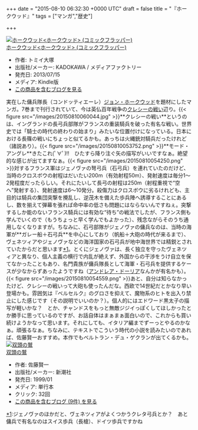 
+++
date = "2015-08-10 06:32:30 +0000 UTC"
draft = false
title = "『ホークウッド』"
tags = ["マンガ","歴史"]

+++
<div class="hatena-asin-detail"><a href="http://www.amazon.co.jp/exec/obidos/ASIN/B00DSGG0R0/bestylesnet-22/"><img src="http://ecx.images-amazon.com/images/I/51FPhQQQm3L._SL160_.jpg" class="hatena-asin-detail-image" alt="ホークウッド&lt;ホークウッド> (コミックフラッパー)" title="ホークウッド&lt;ホークウッド> (コミックフラッパー)"/></a><div class="hatena-asin-detail-info"><a href="http://www.amazon.co.jp/exec/obidos/ASIN/B00DSGG0R0/bestylesnet-22/">ホークウッド&lt;ホークウッド> (コミックフラッパー)</a><ul><li><span class="hatena-asin-detail-label">作者:</span> トミイ大塚</li><li><span class="hatena-asin-detail-label">出版社/メーカー:</span> KADOKAWA / メディアファクトリー</li><li><span class="hatena-asin-detail-label">発売日:</span> 2013/07/15</li><li><span class="hatena-asin-detail-label">メディア:</span> Kindle版</li><li><a href="http://d.hatena.ne.jp/asin/B00DSGG0R0/bestylesnet-22" target="_blank">この商品を含むブログを見る</a></li></ul></div><div class="hatena-asin-detail-foot"></div></div>実在した傭兵隊長（コンドッティエーレ）<a href="https://ja.wikipedia.org/wiki/%E3%82%B8%E3%83%A7%E3%83%B3%E3%83%BB%E3%83%9B%E3%83%BC%E3%82%AF%E3%82%A6%E3%83%83%E3%83%89">ジョン・ホークウッド</a>を題材にしたマンガ。7巻まで刊行されていて、今は英仏百年戦争の<a href="https://ja.wikipedia.org/wiki/%E3%82%AF%E3%83%AC%E3%82%B7%E3%83%BC%E3%81%AE%E6%88%A6%E3%81%84">クレシーの戦い</a>辺り。{{< figure src="/images/20150810060044.jpg"  >}}**クレシーの戦い**というのは、イングランドの長弓兵部隊がフランスの重装騎兵を破った有名な戦い。世界史では「騎士の時代の終わりの始まり」みたいな位置付けになっている。日本における長篠の戦いにちょっと似てるかも。あっちは火縄銃対騎兵だったけれど（諸説あり）。{{< figure src="/images/20150810053752.png"  >}}**モード・アングレ**きたこれ(ﾟ∀ﾟ)!!　ひたすら降り注ぐ矢の描写がいいですなぁ。絶望的な感じが出てますなぁ。{{< figure src="/images/20150810054250.png"  >}}対するフランス軍はジェノヴァの弩弓兵（石弓兵）を連れていたのだけど、当時のクロスボウの射程はだいたい200m（有効射程50m）、発射速度は毎分1～2発程度だったらしい。それにたいして長弓の射程は250m（射程重視で“空へ”発射する）、発射速度は6～10発分。殺傷力はクロスボウに劣るけれども、主目的は騎兵の集団突撃を攪乱し、逆茂木を備えた歩兵陣へ誘導することにあるし、数を揃えて弾幕を張れば命中率の低さも問題にはならないんですねぇ。突撃するしか能のないフランス騎兵には有効な“待ち”の戦法でしたが、フランス側も学んでいくので（もうちょっと早く学んでもよかった）、残念ながらそのうち通用しなくなりますが。ちなみに、石弓部隊がジェノヴァの傭兵なのは、当時の海軍が**ガレー船＋石弓兵**を中心にしており（帆船＋大砲の時代が来るまで）、ヴェネツィアやジェノヴァなどの海洋国家の石弓兵が地中海世界では精鋭とされていたからだと思います<a href="#f-cab57012" name="fn-cab57012" title="ジェノヴァのほかだと、ヴェネツィアがよくつかうクレタ弓兵とか？　あと傭兵で有名なのはスイス歩兵（長槍）、ドイツ歩兵ですかね">*1</a>。とくにジェノヴァは、長く独立を守ったヴェネツィアと異なり、個人主義の横行で内乱が絶えず、外国からの干渉をうけ自立を保てなかったこともあり、名門貴族が傭兵隊長として海軍・石弓兵を提供するケースが少なからずあったようですね（<a href="https://ja.wikipedia.org/wiki/%E3%82%A2%E3%83%B3%E3%83%89%E3%83%AC%E3%82%A2%E3%83%BB%E3%83%89%E3%83%BC%E3%83%AA%E3%82%A2">アンドレア・ドーリア</a>なんかが有名かも）。{{< figure src="/images/20150810054559.png"  >}}あと、自分は知らなかったけど、クレシーの戦いって大砲も使ったんだな。西欧で14世紀だとかなり早い登場かも。雰囲気は『ベルセルク』のグロさを抑えて、魔物系のヒトを出入り禁止にした感じです（その説明でいいのか？）。個人的にはエドワード黒太子の描写が軽いかな？　とか、チャンドスをもっと無敵ジジイっぽくしてほしかったとか勝手に思っているのですが、お話自体はまぁまぁ面白いので、これからも買い続けようかなって思います。それにしても、イタリア編までずーっとやるのかなぁ。頑張るなぁ。ちなみに、テキストでこういう時代の小説を読みたいのであれば、佐藤賢一おすすめ。本作でもベルトラン・デュ・ゲクランが出てくるかも。<div class="hatena-asin-detail"><a href="http://www.amazon.co.jp/exec/obidos/ASIN/4104280011/bestylesnet-22/"><img src="http://ecx.images-amazon.com/images/I/51M7JM29M5L._SL160_.jpg" class="hatena-asin-detail-image" alt="双頭の鷲" title="双頭の鷲"/></a><div class="hatena-asin-detail-info"><a href="http://www.amazon.co.jp/exec/obidos/ASIN/4104280011/bestylesnet-22/">双頭の鷲</a><ul><li><span class="hatena-asin-detail-label">作者:</span> 佐藤賢一</li><li><span class="hatena-asin-detail-label">出版社/メーカー:</span> 新潮社</li><li><span class="hatena-asin-detail-label">発売日:</span> 1999/01</li><li><span class="hatena-asin-detail-label">メディア:</span> 単行本</li><li> <span class="hatena-asin-detail-label">クリック</span>: 32回</li><li><a href="http://d.hatena.ne.jp/asin/4104280011/bestylesnet-22" target="_blank">この商品を含むブログ (9件) を見る</a></li></ul></div><div class="hatena-asin-detail-foot"></div></div>
<div class="footnote">
<a href="#fn-cab57012" name="f-cab57012" class="footnote-number">*1</a><span class="footnote-delimiter">:</span><span class="footnote-text">ジェノヴァのほかだと、ヴェネツィアがよくつかうクレタ弓兵とか？　あと傭兵で有名なのはスイス歩兵（長槍）、ドイツ歩兵ですかね</span>
</div>

